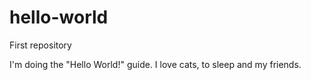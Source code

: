 # hello-world
First repository

I'm doing the "Hello World!" guide.
I love cats, to sleep and my friends.
